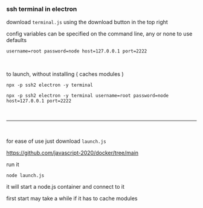 ### ssh terminal in electron

download ``` terminal.js ``` using the download button in the top right

config variables can be specified on the command line, any or none to use defaults

```
username=root password=node host=127.0.0.1 port=2222
```

<br>

to launch, without installing ( caches modules )

```
npx -p ssh2 electron -y terminal
```

```
npx -p ssh2 electron -y terminal username=root password=node host=127.0.0.1 port=2222
```

<br>

---

<br>

for ease of use just download ``` launch.js ``` 

https://github.com/javascript-2020/docker/tree/main

run it

```
node launch.js
```

it will start a node.js container and connect to it

first start may take a while if it has to cache modules

<br>
